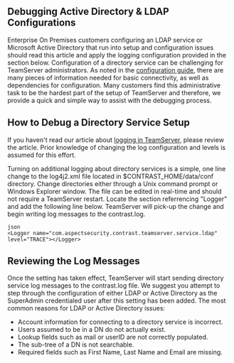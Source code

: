 <!--
title: "Debugging the Configuration of Active Directory or LDAP authentication services."
description: "Debugging the Configuration of Active Directory or LDAP authentication services."
tags: "troubleshoot authentication Debug LDAP AD logging"
-->


## Debugging Active Directory &amp; LDAP Configurations
Enterprise On Premises customers configuring an LDAP service or Microsoft Active Directory that run into setup and configuration issues should read this article and apply the logging configuration provided in the section below. Configuration of a directory service can be challenging for TeamServer administrators. As noted in the [configuration guide](installation-setupconfig.html#ts), there are many pieces of information needed for basic connectivity, as well as dependencies for configuration. Many customers find this administrative task to be the hardest part of the setup of TeamServer and therefore, we provide a quick and simple way to assist with the debugging process.

## How to Debug a Directory Service Setup
If you haven't read our article about [logging in TeamServer](installation-setupconfig.html#log), please review the article. Prior knowledge of changing the log configuration and levels is assumed for this effort. 

Turning on additional logging about directory services is a simple, one line change to the log4j2.xml file located in $CONTRAST_HOME/data/conf directory. Change directories either through a Unix command prompt or Windows Explorer window. The file can be edited in real-time and should not require a TeamServer restart. Locate the section referrencing "Logger" and add the following line below. TeamServer will pick-up the change and begin writing log messages to the contrast.log.

```
json
<Logger name="com.aspectsecurity.contrast.teamserver.service.ldap" level="TRACE"></Logger>
```


## Reviewing the Log Messages
Once the setting has taken effect, TeamServer will start sending directory service log messages to the contrast.log file. We suggest you attempt to step through the configuration of either LDAP or Active Directory as the SuperAdmin credentialed user after this setting has been added. The most common reasons for LDAP or Active Directory issues:

* Account information for connecting to a directory service is incorrect.
* Users assumed to be in a DN do not actually exist.
* Lookup fields such as mail or userID are not correctly populated.
* The sub-tree of a DN is not searchable.
* Required fields such as First Name, Last Name and Email are missing.
